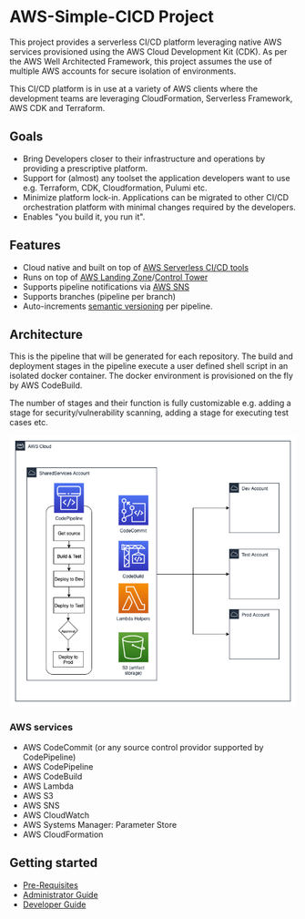 # AWS-Simple-CICD Project

This project provides a serverless CI/CD platform leveraging native AWS services provisioned using the AWS Cloud Development Kit (CDK). As per the AWS Well Architected Framework, this project assumes the use of multiple AWS accounts for secure isolation of environments.

This CI/CD platform is in use at a variety of AWS clients where the development teams are leveraging CloudFormation, Serverless Framework, AWS CDK and Terraform.

## Goals

- Bring Developers closer to their infrastructure and operations by providing a prescriptive platform.
- Support for (almost) any toolset the application developers want to use e.g. Terraform, CDK, Cloudformation, Pulumi etc.
- Minimize platform lock-in. Applications can be migrated to other CI/CD orchestration platform with minimal changes required by the developers.
- Enables "you build it, you run it".

## Features

- Cloud native and built on top of [AWS Serverless CI/CD tools](https://aws.amazon.com/serverless/developer-tools/)
- Runs on top of [AWS Landing Zone](https://aws.amazon.com/solutions/implementations/aws-landing-zone/)/[Control Tower](https://aws.amazon.com/controltower/)
- Supports pipeline notifications via [AWS SNS](https://aws.amazon.com/sns/)
- Supports branches (pipeline per branch)
- Auto-increments [semantic versioning](https://www.semver.org) per pipeline.

## Architecture

This is the pipeline that will be generated for each repository. The build and deployment stages in the pipeline execute a user defined shell script in an isolated docker container. The docker environment is provisioned on the fly by AWS CodeBuild.

The number of stages and their function is fully customizable e.g. adding a stage for security/vulnerability scanning, adding a stage for executing test cases etc.

![Architecture](./architecture.png "CI/CD Architecture")

### AWS services

- AWS CodeCommit (or any source control providor supported by CodePipeline)
- AWS CodePipeline
- AWS CodeBuild
- AWS Lambda
- AWS S3
- AWS SNS
- AWS CloudWatch
- AWS Systems Manager: Parameter Store
- AWS CloudFormation

## Getting started

- [Pre-Requisites](docs/prereq.md)
- [Administrator Guide](docs/admin.md)
- [Developer Guide](docs/developer.md)
